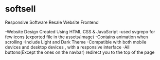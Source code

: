 # softsell
Responsive Software Resale Website Frontend

-Website Design Created Using HTML CSS & JavaScript
-used svgrepo for few icons (exported file in the assets/image)
-Contains animation when scrolling
-Include Light and Dark Theme
-Compatible with both mobile devices and desktop devices , with a responsive interface
-All buttons(Except the ones on the navbar) redirect you to the top of the page
